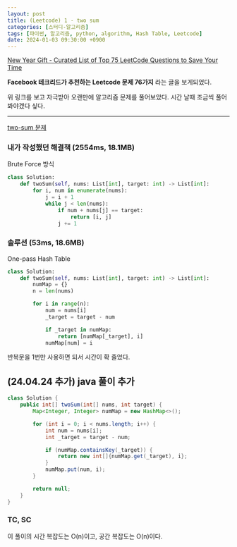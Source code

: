 ```yaml
---
layout: post
title: (Leetcode) 1 - two sum
categories: [스터디-알고리즘]
tags: [파이썬, 알고리즘, python, algorithm, Hash Table, Leetcode]
date: 2024-01-03 09:30:00 +0900
---
```


[New Year Gift - Curated List of Top 75 LeetCode Questions to Save Your Time](https://www.teamblind.com/post/New-Year-Gift---Curated-List-of-Top-75-LeetCode-Questions-to-Save-Your-Time-OaM1orEU)

**Facebook 테크리드가 추천하는 Leetcode 문제 76가지** 라는 글을 보게되었다.

위 링크를 보고 자극받아 오랜만에 알고리즘 문제를 풀어보았다.
시간 날때 조금씩 풀어봐야겠다 싶다.

---

[two-sum 문제](https://leetcode.com/problems/two-sum/description/)

### 내가 작성했던 해결책 (2554ms, 18.1MB)

Brute Force 방식

```python
class Solution:
    def twoSum(self, nums: List[int], target: int) -> List[int]:
        for i, num in enumerate(nums):
            j = i + 1
            while j < len(nums):
                if num + nums[j] == target:
                    return [i, j]
                j += 1
```

### 솔루션 (53ms, 18.6MB)

One-pass Hash Table

```python
class Solution:
    def twoSum(self, nums: List[int], target: int) -> List[int]:
        numMap = {}
        n = len(nums)

        for i in range(n):
            num = nums[i]
            _target = target - num

            if _target in numMap:
                return [numMap[_target], i]
            numMap[num] = i
```

반복문을 1번만 사용하면 되서 시간이 확 줄었다.

## (24.04.24 추가) java 풀이 추가

```java
class Solution {
    public int[] twoSum(int[] nums, int target) {
        Map<Integer, Integer> numMap = new HashMap<>();

        for (int i = 0; i < nums.length; i++) {
            int num = nums[i];
            int _target = target - num;

            if (numMap.containsKey(_target)) {
                return new int[]{numMap.get(_target), i};
            }
            numMap.put(num, i);
        }

        return null;
    }
}
```

### TC, SC

이 풀이의 시간 복잡도는 O(n)이고, 공간 복잡도는 O(n)이다.
